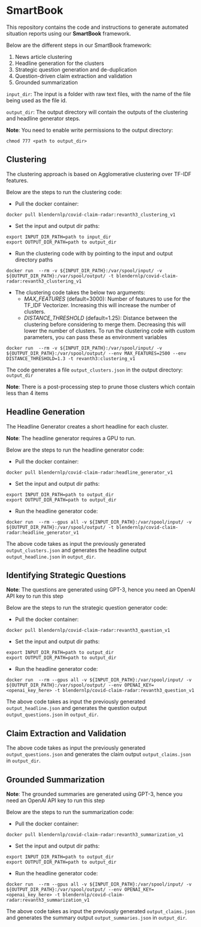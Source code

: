 # SmartBook

This repository contains the code and instructions to generate automated situation reports using our **SmartBook** framework.

Below are the different steps in our SmartBook framework:
1. News article clustering
2. Headline generation for the clusters
3. Strategic question generation and de-duplication
4. Question-driven claim extraction and validation
5. Grounded summarization

`input_dir`: The input is a folder with raw text files, with the name of the file being used as the file id.

`output_dir`: The output directory will contain the outputs of the clustering and headline generator steps.

**Note**: You need to enable write permissions to the output directory:
```
chmod 777 <path to output_dir>
```

## Clustering

The clustering approach is based on Agglomerative clustering over TF-IDF features. 

Below are the steps to run the clustering code:

- Pull the docker container: 
```
docker pull blendernlp/covid-claim-radar:revanth3_clustering_v1
```
- Set the input and output dir paths:
```
export INPUT_DIR_PATH=path to input_dir
export OUTPUT_DIR_PATH=path to output_dir
```
- Run the clustering code with by pointing to the input and output directory paths
```
docker run  --rm -v ${INPUT_DIR_PATH}:/var/spool/input/ -v ${OUTPUT_DIR_PATH}:/var/spool/output/ -t blendernlp/covid-claim-radar:revanth3_clustering_v1
```
- The clustering code takes the below two arguments:
    - *MAX_FEATURES* (default=3000): Number of features to use for the TF_IDF Vectorizer. Increasing this will increase the number of clusters.
    - *DISTANCE_THRESHOLD* (default=1.25): Distance between the clustering before considering to merge them. Decreasing this will lower the number of clusters.
To run the clustering code with custom parameters, you can pass these as environment variables
```
docker run  --rm -v ${INPUT_DIR_PATH}:/var/spool/input/ -v ${OUTPUT_DIR_PATH}:/var/spool/output/ --env MAX_FEATURES=2500 --env DISTANCE_THRESHOLD=1.3 -t revanth3:clustering_v1
```

The code generates a file `output_clusters.json` in the output directory: `output_dir`

**Note**: There is a post-processing step to prune those clusters which contain less than 4 items 

## Headline Generation

The Headline Generator creates a short headline for each cluster.

**Note**: The headline generator requires a GPU to run.

Below are the steps to run the headline generator code:
- Pull the docker container: 
```
docker pull blendernlp/covid-claim-radar:headline_generator_v1
```
- Set the input and output dir paths:
```
export INPUT_DIR_PATH=path to output_dir
export OUTPUT_DIR_PATH=path to output_dir
```
- Run the headline generator code:
```
docker run  --rm --gpus all -v ${INPUT_DIR_PATH}:/var/spool/input/ -v ${OUTPUT_DIR_PATH}:/var/spool/output/ -t blendernlp/covid-claim-radar:headline_generator_v1
```

The above code takes as input the previously generated `output_clusters.json` and generates the headline output `output_headline.json` in `output_dir`.

## Identifying Strategic Questions

**Note**: The questions are generated using GPT-3, hence you need an OpenAI API key to run this step

Below are the steps to run the strategic question generator code:
- Pull the docker container: 
```
docker pull blendernlp/covid-claim-radar:revanth3_question_v1
```
- Set the input and output dir paths:
```
export INPUT_DIR_PATH=path to output_dir
export OUTPUT_DIR_PATH=path to output_dir
```
- Run the headline generator code:
```
docker run  --rm --gpus all -v ${INPUT_DIR_PATH}:/var/spool/input/ -v ${OUTPUT_DIR_PATH}:/var/spool/output/ --env OPENAI_KEY=<openai_key_here> -t blendernlp/covid-claim-radar:revanth3_question_v1
```

The above code takes as input the previously generated `output_headline.json` and generates the question output `output_questions.json` in `output_dir`.

## Claim Extraction and Validation

The above code takes as input the previously generated `output_questions.json` and generates the claim output `output_claims.json` in `output_dir`.

## Grounded Summarization

**Note**: The grounded summaries are generated using GPT-3, hence you need an OpenAI API key to run this step

Below are the steps to run the summarization  code:
- Pull the docker container: 
```
docker pull blendernlp/covid-claim-radar:revanth3_summarization_v1
```
- Set the input and output dir paths:
```
export INPUT_DIR_PATH=path to output_dir
export OUTPUT_DIR_PATH=path to output_dir
```
- Run the headline generator code:
```
docker run  --rm --gpus all -v ${INPUT_DIR_PATH}:/var/spool/input/ -v ${OUTPUT_DIR_PATH}:/var/spool/output/ --env OPENAI_KEY=<openai_key_here> -t blendernlp/covid-claim-radar:revanth3_summarization_v1
```

The above code takes as input the previously generated `output_claims.json` and generates the summary output `output_summaries.json` in `output_dir`.

